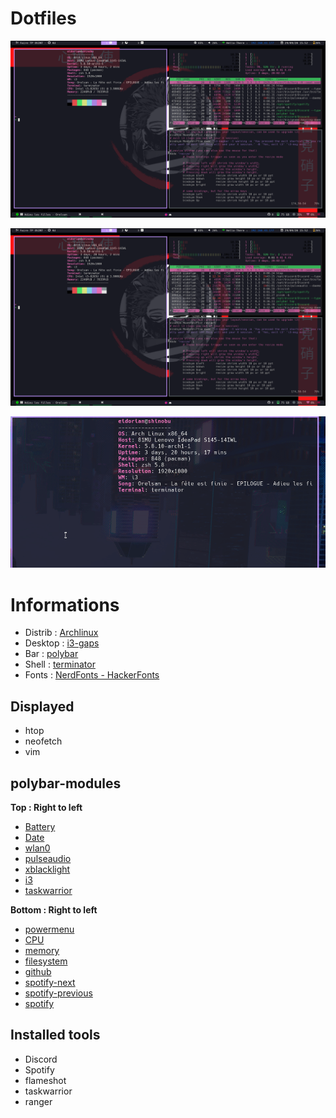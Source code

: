 # Dotfiles

![Capture-1](Assets/capture-1.png)


![Capture-2](Assets/capture-1.png)


![Capture-3](Assets/gif-neofetch.gif)


# Informations

- Distrib : [Archlinux](https://www.archlinux.org/)
- Desktop : [i3-gaps](https://github.com/Airblader/i3)
- Bar     : [polybar](https://github.com/polybar/polybar) 
- Shell   : [terminator](https://terminator-gtk3.readthedocs.io/en/latest/)
- Fonts   : [NerdFonts - HackerFonts](https://www.nerdfonts.com/)

## Displayed
- htop
- neofetch
- vim

## polybar-modules
**Top : Right to left**
- [Battery](https://github.com/polybar/polybar/wiki/Module:-battery)
- [Date](https://github.com/polybar/polybar/wiki/Module:-date)
- [wlan0](https://github.com/polybar/polybar/wiki/Module:-network)
- [pulseaudio](https://github.com/polybar/polybar/wiki/Module:-pulseaudio)
- [xblacklight](https://github.com/polybar/polybar/wiki/Module:-backlight)
- [i3](https://github.com/polybar/polybar/wiki/Module:-i3)
- [taskwarrior](https://github.com/dakuten/taskwarrior-polybar)

**Bottom : Right to left**
- [powermenu](https://github.com/polybar/polybar/wiki/Module:-menu)
- [CPU](https://github.com/polybar/polybar/wiki/Module:-cpu)
- [memory](https://github.com/polybar/polybar/wiki/Module:-memory)
- [filesystem](https://github.com/polybar/polybar/wiki/Module:-filesystem)
- [github](https://github.com/polybar/polybar/wiki/Module:-github)
- [spotify-next](https://github.com/dietervanhoof/polybar-spotify-controls)
- [spotify-previous](https://github.com/dietervanhoof/polybar-spotify-controls)
- [spotify](https://github.com/RedFou52/polybar-spotify)

## Installed tools
- Discord
- Spotify
- flameshot
- taskwarrior
- ranger
